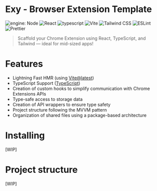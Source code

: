 # Exy - Browser Extension Template

![engine: Node](https://badgen.net/static/engine/Nodejs%3E=14.18.0/orange) ![React](https://badgen.net/static/React/%5E18.2.0/orange) ![typescript](https://badgen.net/badge/icon/typescript%5E5.2.2/orange?icon=typescript&label) ![Vite](https://img.shields.io/badge/Vite-%23646CFF.svg?style=for-the-badge&logo=vite&logoColor=white) ![Tailwind CSS](https://img.shields.io/badge/Tailwind%20CSS-%2338B2AC.svg?style=for-the-badge&logo=tailwind-css&logoColor=white) ![ESLint](https://img.shields.io/badge/code%20style-ESLint-purple?style=flat-square&logo=eslint) ![Prettier](https://img.shields.io/badge/code%20style-Prettier-ff69b4?style=flat-square&logo=prettier)

> Scaffold your Chrome Extension using React, TypeScript, and Tailwind — ideal for mid-sized apps!

# Features

- Lightning Fast HMR (using [Vite@latest](https://vitejs.dev))
- TypeScript Support ([TypeScript](https://www.typescriptlang.org/))
- Creation of custom hooks to simplify communication with Chrome Extensions APIs
- Type-safe access to storage data
- Creation of API wrappers to ensure type safety
- Project structure following the MVVM pattern
- Organization of shared files using a package-based architecture

# Installing

[WIP]

# Project structure

[WIP]
